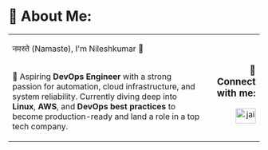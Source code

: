 # 💫 About Me:

<table>
<tr>
<td>

नमस्ते (Namaste), I'm Nileshkumar 👋<br><br>

🚀 Aspiring **DevOps Engineer** with a strong passion for automation, cloud infrastructure, and system reliability. Currently diving deep into **Linux**, **AWS**, and **DevOps best practices** to become production-ready and land a role in a top tech company.

</td>
<td align="right">

<h3>🔗 Connect with me:</h3>
<a href="https://linkedin.com/in/jaiswarnilesh" target="_blank">
  <img src="https://raw.githubusercontent.com/rahuldkjain/github-profile-readme-generator/master/src/images/icons/Social/linked-in-alt.svg" alt="jaiswarnilesh" height="30" width="40" />
</a>

</td>
</tr>
</table>


